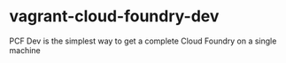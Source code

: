 # vagrant-cloud-foundry-dev
PCF Dev is the simplest way to get a complete Cloud Foundry on a single machine
